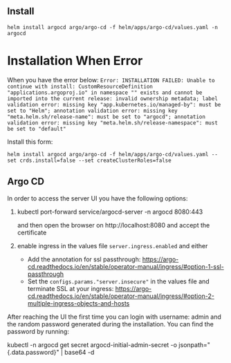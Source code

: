 

## Install

```
helm install argocd argo/argo-cd -f helm/apps/argo-cd/values.yaml -n argocd
```

# Installation When Error 

When you have the error below:
`
Error: INSTALLATION FAILED: Unable to continue with install: CustomResourceDefinition "applications.argoproj.io" in namespace "" exists and cannot be imported into the current release: invalid ownership metadata; label validation error: missing key "app.kubernetes.io/managed-by": must be set to "Helm"; annotation validation error: missing key "meta.helm.sh/release-name": must be set to "argocd"; annotation validation error: missing key "meta.helm.sh/release-namespace": must be set to "default"
`

Install this form:

```
helm install argocd argo/argo-cd -f helm/apps/argo-cd/values.yaml --set crds.install=false --set createClusterRoles=false
```

## Argo CD
In order to access the server UI you have the following options:

1. kubectl port-forward service/argocd-server -n argocd 8080:443

    and then open the browser on http://localhost:8080 and accept the certificate

2. enable ingress in the values file `server.ingress.enabled` and either
      - Add the annotation for ssl passthrough: https://argo-cd.readthedocs.io/en/stable/operator-manual/ingress/#option-1-ssl-passthrough
      - Set the `configs.params."server.insecure"` in the values file and terminate SSL at your ingress: https://argo-cd.readthedocs.io/en/stable/operator-manual/ingress/#option-2-multiple-ingress-objects-and-hosts


After reaching the UI the first time you can login with username: admin and the random password generated during the installation. You can find the password by running:

kubectl -n argocd get secret argocd-initial-admin-secret -o jsonpath="{.data.password}" | base64 -d